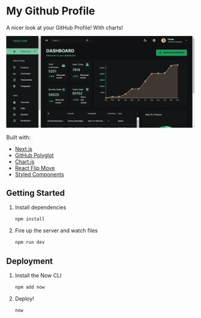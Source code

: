 # My Github Profile

A nicer look at your GitHub Profile! With charts!

![demo](https://raw.githubusercontent.com/drjseifu1991/Ecommerce-Admin-Dasboard-FrontEnd/master/image/EcAdDa.jpg)

Built with:

- [Next.js](https://nextjs.org/)
- [GitHub Polyglot](https://github.com/IonicaBizau/node-gh-polyglot)
- [Chart.js](https://www.chartjs.org/)
- [React Flip Move](https://github.com/joshwcomeau/react-flip-move)
- [Styled Components](https://www.styled-components.com/)

## Getting Started

1. Install dependencies

   ```bash
   npm install
   ```

2. Fire up the server and watch files

   ```bash
   npm run dev
   ```

## Deployment

1. Install the Now CLI

   ```bash
   npm add now
   ```

2. Deploy!

   ```bash
   now
   ```
